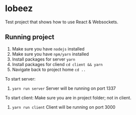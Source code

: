 # lobeez

Test project that shows how to use React & Websockets.

## Running project
1. Make sure you have `nodejs` installed
2. Make sure you have `npm/yarn` installed
3. Install packages for server `yarn`
4. Install packages for cliend `cd client && yarn`
5. Navigate back to project home `cd ..`

To start server:
1. `yarn run server` 
Server will be running on port 1337

To start client:
Make sure you are in project folder; not in client.
1. `yarn run client`
Client will be running on port 3000
